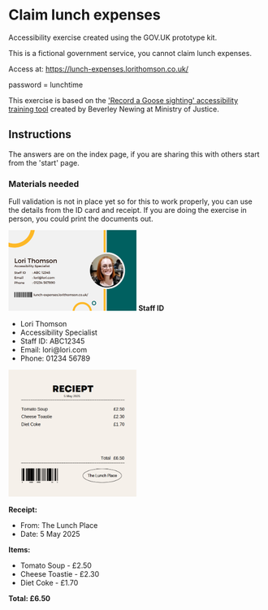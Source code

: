 <h1>Claim lunch expenses</h1>
<p>Accessibility exercise created using the GOV.UK prototype kit.</p>
<p>This is a fictional government service, you cannot claim lunch expenses.</p>
<p>Access at: <a href="https://lunch-expenses.lorithomson.co.uk/">https://lunch-expenses.lorithomson.co.uk/</a>
<p>password = lunchtime</p>


This exercise is based on the <a href="https://github.com/ministryofjustice/record-a-goose-sighting">'Record a Goose sighting' accessibility training tool</a> created by Beverley Newing at Ministry of Justice. 

<h2>Instructions</h2>
<p>The answers are on the index page, if you are sharing this with others start from the 'start' page. </p>
<h3>Materials needed</h3>
<p>Full validation is not in place yet so for this to work properly, you can use the details from the ID card and receipt. If you are doing the exercise in person, you could print the documents out. </p>
<img src="https://github.com/Lori-T/lunch_expenses/blob/main/app/assets/lunch%20expenses%20ID%20card.png" width="50%" height="50%" alt="staff ID for lunch expenses">
<strong>Staff ID</strong>
<ul>  
<li>Lori Thomson</li>
<li>Accessibility Specialist </li>
<li>Staff ID: ABC12345</li>
<li>Email: lori@lori.com</li>
<li>Phone: 01234 56789</li>
</ul>
<img src="https://github.com/Lori-T/lunch_expenses/blob/main/app/assets/lunch%20expenses%20reciept.png" width="50%" height="50%" alt="receipt for lunch expenses">

<strong>Receipt:</strong>
<ul>
  <li>From: The Lunch Place</li>
<li>Date: 5 May 2025</li>
  </ul>
<strong>Items:</strong> 
<ul>
  <li>Tomato Soup - £2.50</li>
<li>Cheese Toastie - £2.30</li>
<li>Diet Coke - £1.70</li>
  </ul>
<strong>Total: £6.50</strong>


